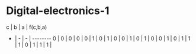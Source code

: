 # Digital-electronics-1
c | b | a | f(c,b,a)
- | - | - | --------
0 | 0 | 0 | 
0 | 0 | 1 | 
0 | 1 | 0 | 
0 | 1 | 0 | 
1 | 0 | 0 | 
1 | 0 | 1 | 
1 | 1 | 0 | 
1 | 1 | 1 | 

